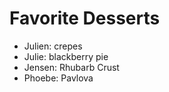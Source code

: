 # Favorite Desserts

- Julien: crepes
- Julie: blackberry pie
- Jensen: Rhubarb Crust
- Phoebe: Pavlova

